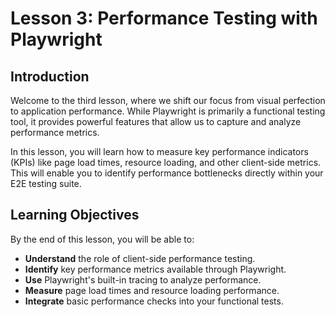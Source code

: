# Lesson 3: Performance Testing with Playwright

## Introduction

Welcome to the third lesson, where we shift our focus from visual perfection to application performance. While Playwright is primarily a functional testing tool, it provides powerful features that allow us to capture and analyze performance metrics.

In this lesson, you will learn how to measure key performance indicators (KPIs) like page load times, resource loading, and other client-side metrics. This will enable you to identify performance bottlenecks directly within your E2E testing suite.

## Learning Objectives

By the end of this lesson, you will be able to:

- **Understand** the role of client-side performance testing.
- **Identify** key performance metrics available through Playwright.
- **Use** Playwright's built-in tracing to analyze performance.
- **Measure** page load times and resource loading performance.
- **Integrate** basic performance checks into your functional tests.